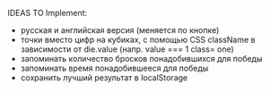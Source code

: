 IDEAS TO Implement:
- русская и английская версия (меняется по кнопке)
- точки вместо цифр на кубиках, с помощью CSS 
    className в зависимости от die.value (напр. value === 1 class= one)
- запоминать количество бросков понадобившихся для победы
- запоминать время понадобившееся для победы
- сохранить лучший результат в localStorage